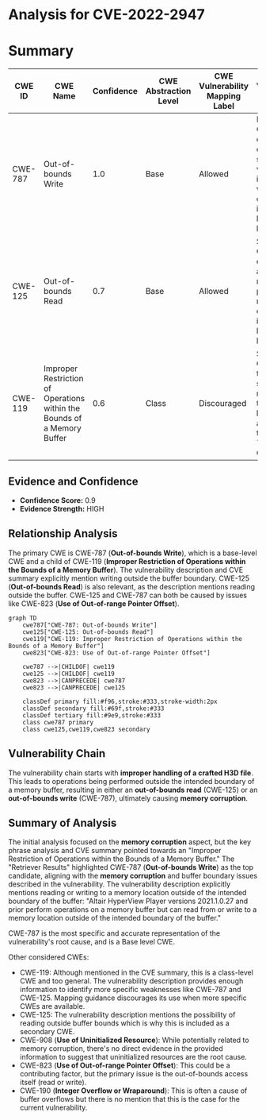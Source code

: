 # Analysis for CVE-2022-2947

# Summary
| CWE ID | CWE Name | Confidence | CWE Abstraction Level | CWE Vulnerability Mapping Label | CWE-Vulnerability Mapping Notes |
|---|---|---|---|---|---|
| CWE-787 | Out-of-bounds Write | 1.0 | Base | Allowed | Primary CWE. The description clearly states the vulnerability involves writing outside the intended buffer boundary. |
| CWE-125 | Out-of-bounds Read | 0.7 | Base | Allowed | Secondary CWE. The description also mentions the potential for reading outside the intended buffer boundary. |
| CWE-119 | Improper Restriction of Operations within the Bounds of a Memory Buffer | 0.6 | Class | Discouraged | Secondary CWE. While the CVE summary mentions this, it's a higher-level abstraction than CWE-787 and CWE-125. |

## Evidence and Confidence

*   **Confidence Score:** 0.9
*   **Evidence Strength:** HIGH

## Relationship Analysis
The primary CWE is CWE-787 (**Out-of-bounds Write**), which is a base-level CWE and a child of CWE-119 (**Improper Restriction of Operations within the Bounds of a Memory Buffer**). The vulnerability description and CVE summary explicitly mention writing outside the buffer boundary. CWE-125 (**Out-of-bounds Read**) is also relevant, as the description mentions reading outside the buffer. CWE-125 and CWE-787 can both be caused by issues like CWE-823 (**Use of Out-of-range Pointer Offset**).

```mermaid
graph TD
    cwe787["CWE-787: Out-of-bounds Write"]
    cwe125["CWE-125: Out-of-bounds Read"]
    cwe119["CWE-119: Improper Restriction of Operations within the Bounds of a Memory Buffer"]
    cwe823["CWE-823: Use of Out-of-range Pointer Offset"]
    
    cwe787 -->|CHILDOF| cwe119
    cwe125 -->|CHILDOF| cwe119
    cwe823 -->|CANPRECEDE| cwe787
    cwe823 -->|CANPRECEDE| cwe125
    
    classDef primary fill:#f96,stroke:#333,stroke-width:2px
    classDef secondary fill:#69f,stroke:#333
    classDef tertiary fill:#9e9,stroke:#333
    class cwe787 primary
    class cwe125,cwe119,cwe823 secondary
```

## Vulnerability Chain
The vulnerability chain starts with **improper handling of a crafted H3D file**. This leads to operations being performed outside the intended boundary of a memory buffer, resulting in either an **out-of-bounds read** (CWE-125) or an **out-of-bounds write** (CWE-787), ultimately causing **memory corruption**.

## Summary of Analysis
The initial analysis focused on the **memory corruption** aspect, but the key phrase analysis and CVE summary pointed towards an "Improper Restriction of Operations within the Bounds of a Memory Buffer." The "Retriever Results" highlighted CWE-787 (**Out-of-bounds Write**) as the top candidate, aligning with the **memory corruption** and buffer boundary issues described in the vulnerability. The vulnerability description explicitly mentions reading or writing to a memory location outside of the intended boundary of the buffer: "Altair HyperView Player versions 2021.1.0.27 and prior perform operations on a memory buffer but can read from or write to a memory location outside of the intended boundary of the buffer."

CWE-787 is the most specific and accurate representation of the vulnerability's root cause, and is a Base level CWE.

Other considered CWEs:

*   CWE-119: Although mentioned in the CVE summary, this is a class-level CWE and too general. The vulnerability description provides enough information to identify more specific weaknesses like CWE-787 and CWE-125. Mapping guidance discourages its use when more specific CWEs are available.
*   CWE-125: The vulnerability description mentions the possibility of reading outside buffer bounds which is why this is included as a secondary CWE.
*   CWE-908 (**Use of Uninitialized Resource**): While potentially related to memory corruption, there's no direct evidence in the provided information to suggest that uninitialized resources are the root cause.
*   CWE-823 (**Use of Out-of-range Pointer Offset**): This could be a contributing factor, but the primary issue is the out-of-bounds access itself (read or write).
* CWE-190 (**Integer Overflow or Wraparound**): This is often a cause of buffer overflows but there is no mention that this is the case for the current vulnerability.